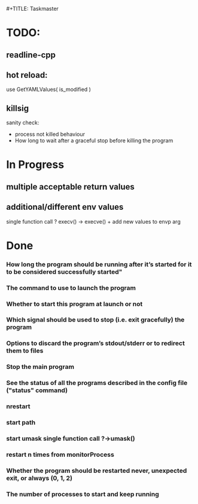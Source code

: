 #+TITLE: Taskmaster

# TODO:
## readline-cpp
## hot reload:
use GetYAMLValues( is_modified )
## killsig
sanity check:
- process not killed behaviour
- How long to wait after a graceful stop before killing the program

# In Progress
## multiple acceptable return values
## additional/different env values
single function call ? execv() -> execve() + add new values to envp arg

# Done
###  How long the program should be running after it’s started for it to be considered successfully started"
###  The command to use to launch the program
###  Whether to start this program at launch or not
###  Which signal should be used to stop (i.e. exit gracefully) the program
###  Options to discard the program’s stdout/stderr or to redirect them to files
###  Stop the main program
###  See the status of all the programs described in the config file ("status" command)
###  nrestart
###  start path
###  start umask single function call ?->umask()
###  restart n times from monitorProcess
###  Whether the program should be restarted never, unexpected exit, or always (0, 1, 2)
### The number of processes to start and keep running
